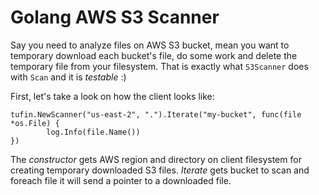 # Golang AWS S3 Scanner

Say you need to analyze files on AWS S3 bucket, 
mean you want to temporary download each bucket's file, 
do some work and delete the temporary file from your filesystem.
That is exactly what `S3Scanner` does with `Scan` and it is *testable* :)

First, let's take a look on how the client looks like:
```golang
tufin.NewScanner("us-east-2", ".").Iterate("my-bucket", func(file *os.File) {
		log.Info(file.Name())
})
```
The _constructor_ gets AWS region and directory on client filesystem for creating temporary downloaded S3 files. 
_Iterate_ gets bucket to scan and foreach file it will send a pointer to a downloaded file.



